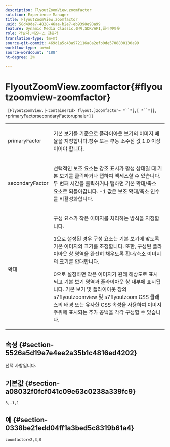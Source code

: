 ```yaml
---
description: FlyoutZoomView.zoomfactor
solution: Experience Manager
title: FlyoutZoomView.zoomfactor
uuid: 58d49de7-4828-46ae-b2e7-eb9398e98a99
feature: Dynamic Media Classic,뷰어,SDK/API,플라이아웃
role: 개발자,비즈니스 전문가
translation-type: tm+mt
source-git-commit: 469d1a5c43a972116a8a2efb0de5708800130a99
workflow-type: tm+mt
source-wordcount: '188'
ht-degree: 2%

---
```



# FlyoutZoomView.zoomfactor{#flyoutzoomview-zoomfactor}

` [FlyoutZoomView.|<containerId>_flyout.]zoomfactor= *``*[,[ *``*][, *`primaryFactorsecondaryFactoruphale`*]]`

<table id="table_9B98C97485DD4DEB8A6ECBCE8DF6B886"> 
 <tbody> 
  <tr> 
   <td colname="col1"> <p> <span class="codeph"> <span class="varname"> primaryFactor</span> </span> </p> </td> 
   <td colname="col2"> <p> 기본 보기를 기준으로 플라이아웃 보기의 이미지 배율을 지정합니다.정수 또는 부동 소수점 값 <span class="codeph"> 1.0</span> 이상이어야 합니다. </p> </td> 
  </tr> 
  <tr> 
   <td colname="col1"> <p> <span class="codeph"> <span class="varname"> secondaryFactor</span> </span> </p> </td> 
   <td colname="col2"> <p> 선택적인 보조 요소는 강조 표시가 활성 상태일 때 기본 보기를 클릭하거나 탭하여 액세스할 수 있습니다. 두 번째 시간을 클릭하거나 탭하면 기본 확대/축소 요소로 되돌아갑니다. <span class="codeph"> -1</span> 값은 보조 확대/축소 인수를 비활성화합니다. </p> </td> 
  </tr> 
  <tr> 
   <td colname="col1"> <p><span class="codeph"><span class="varname"> 확대</span></span> </p> </td> 
   <td colname="col2"> <p>구성 요소가 작은 이미지를 처리하는 방식을 지정합니다. </p> <p><span class="codeph"> 1</span>으로 설정된 경우 구성 요소는 기본 보기에 맞도록 기본 이미지의 크기를 조정합니다. 또한, 구성된 플라이아웃 창 영역을 완전히 채우도록 확대/축소 이미지의 크기를 확대합니다. </p> <p><span class="codeph"> 0</span>으로 설정하면 작은 이미지가 원래 해상도로 표시되고 기본 보기 영역과 플라이아웃 창 내부에 표시됩니다. 기본 보기 및 플라이아웃 창의 <span class="codeph"> s7flyoutzoomview</span> 및 <span class="codeph"> s7flyoutzoom</span> CSS 클래스의 배경 또는 유사한 CSS 속성을 사용하여 이미지 주위에 표시되는 추가 공백을 각각 구성할 수 있습니다. </p> </td> 
  </tr> 
 </tbody> 
</table>

## 속성 {#section-5526a5d19e7e4ee2a35b1c4816ed4202}

선택 사항입니다.

## 기본값 {#section-a08032f0fcf041c09e63c0238a339fc9}

`3,-1,1`

## 예 {#section-0338be21edd04ff1a3bed5c8319b61a4}

`zoomfactor=2,3,0`
